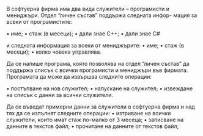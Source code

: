 В софтуерна фирма има два вида служители – програмисти и мениджъри. Отдел “личен състав” поддържа следната инфор-
мация за всеки от програмистите:

• име;
• стаж (в месеци);
• дали знае C++;
• дали знае C#

и следната информация за всеки от мениджърите:
• име;
• стаж (в месеци);
• колко човека управлява.

Да се напише програма, която позволява на отдел “личен състав” да поддържа списък с всички програмисти и мениджъри във фирмата. Програмата да може да извършва следните операции:

• постъпване на нов служител;
• напускане на служител;
• извеждане на списък с данни за всички служители.

Да се въведат примерни данни за служители в софтуерна фирма и над
тях да се изпълнят следните операции:
• изтриване на всички служители, които имат стаж по-малко от 3
месеца;
• записване на данните в текстов файл;
• прочитане на данните от текстов файл;
